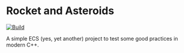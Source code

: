 # Rocket and Asteroids

[![Build](https://github.com/al-76/RocketAndAsteroids/actions/workflows/swift.yml/badge.svg)](https://github.com/al-76/RocketAndAsteroids/actions/workflows/cmake.yml)

A simple ECS (yes, yet another) project to test some good practices in modern C++.
